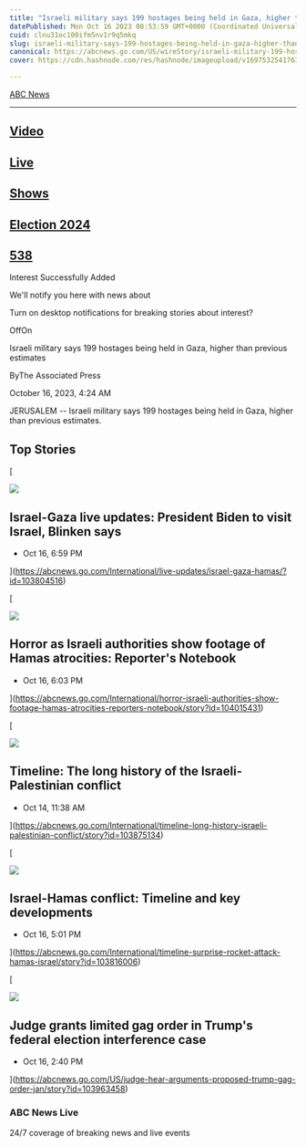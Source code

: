 ```yaml
---
title: "Israeli military says 199 hostages being held in Gaza, higher than previous estimates"
datePublished: Mon Oct 16 2023 08:53:59 GMT+0000 (Coordinated Universal Time)
cuid: clnu31oc100ifm5nv1r9q5mkq
slug: israeli-military-says-199-hostages-being-held-in-gaza-higher-than-previous-estimates
canonical: https://abcnews.go.com/US/wireStory/israeli-military-199-hostages-held-gaza-higher-previous-104004144
cover: https://cdn.hashnode.com/res/hashnode/imageupload/v1697532541763/7b40252f-a10a-49ab-ada8-f296f2ce140b.jpeg

---
```


[ABC News](https://abcnews.go.com/)


---------------------------------------

[](https://abcnews.go.com/Video)

[Video](https://abcnews.go.com/Video)
-------------------------------------

[](https://abcnews.go.com/Live)

[Live](https://abcnews.go.com/Live)
-----------------------------------

[](https://abcnews.go.com/US/wireStory/israeli-military-199-hostages-held-gaza-higher-previous-104004144#)

[Shows](https://abcnews.go.com/US/wireStory/israeli-military-199-hostages-held-gaza-higher-previous-104004144#)
---------------------------------------------------------------------------------------------------------------

[](https://abcnews.go.com/elections)

[Election 2024](https://abcnews.go.com/elections)
-------------------------------------------------

[](https://abcnews.go.com/538)

[538](https://abcnews.go.com/538)
---------------------------------

[](https://abcnews.go.com/US/wireStory/israeli-military-199-hostages-held-gaza-higher-previous-104004144#)

Interest Successfully Added

We'll notify you here with news about

Turn on desktop notifications for breaking stories about interest?

OffOn

Israeli military says 199 hostages being held in Gaza, higher than previous estimates

ByThe Associated Press

October 16, 2023, 4:24 AM

JERUSALEM -- Israeli military says 199 hostages being held in Gaza, higher than previous estimates.

Top Stories
-----------

[

![](https://cdn.hashnode.com/res/hashnode/imageupload/v1697532541137/eb8098e1-eac1-4cd0-a3c2-aad2a3d70451.jpeg)

Israel-Gaza live updates: President Biden to visit Israel, Blinken says
-----------------------------------------------------------------------

*   Oct 16, 6:59 PM
    





](https://abcnews.go.com/International/live-updates/israel-gaza-hamas/?id=103804516)

[

![](https://cdn.hashnode.com/res/hashnode/imageupload/v1697532541258/98aa6fa0-430c-42ff-b7bf-eba4dda20b8f.jpeg)

Horror as Israeli authorities show footage of Hamas atrocities: Reporter's Notebook
-----------------------------------------------------------------------------------

*   Oct 16, 6:03 PM
    





](https://abcnews.go.com/International/horror-israeli-authorities-show-footage-hamas-atrocities-reporters-notebook/story?id=104015431)

[

![](https://cdn.hashnode.com/res/hashnode/imageupload/v1697532541372/1a813eef-027f-4dad-a53f-5cd67588e0b5.jpeg)

Timeline: The long history of the Israeli-Palestinian conflict
--------------------------------------------------------------

*   Oct 14, 11:38 AM
    





](https://abcnews.go.com/International/timeline-long-history-israeli-palestinian-conflict/story?id=103875134)

[

![](https://cdn.hashnode.com/res/hashnode/imageupload/v1697532541509/5906a476-c5c3-4e30-8939-779d62a3914b.jpeg)

Israel-Hamas conflict: Timeline and key developments
----------------------------------------------------

*   Oct 16, 5:01 PM
    





](https://abcnews.go.com/International/timeline-surprise-rocket-attack-hamas-israel/story?id=103816006)

[

![](https://cdn.hashnode.com/res/hashnode/imageupload/v1697532541638/1c63ce6d-2538-4572-9e76-f3eca14b2fdf.jpeg)

Judge grants limited gag order in Trump's federal election interference case
----------------------------------------------------------------------------

*   Oct 16, 2:40 PM
    





](https://abcnews.go.com/US/judge-hear-arguments-proposed-trump-gag-order-jan/story?id=103963458)

### ABC News Live

24/7 coverage of breaking news and live events